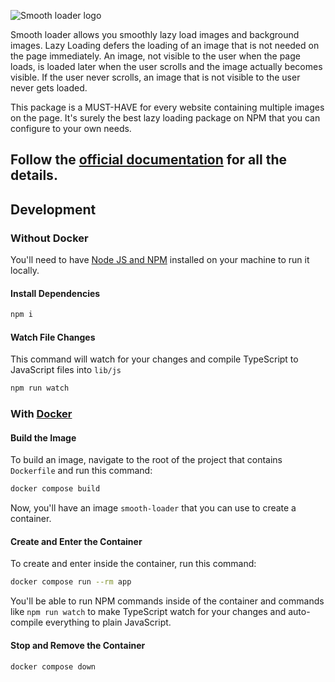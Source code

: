 ![Smooth loader logo](https://smooth-loader.github.io/images/logo.png)

Smooth loader allows you smoothly lazy load images and background images. Lazy Loading defers the loading of an image that is not needed on the page immediately. An image, not visible to the user when the page loads, is loaded later when the user scrolls and the image actually becomes visible. If the user never scrolls, an image that is not visible to the user never gets loaded.

This package is a MUST-HAVE for every website containing multiple images on the page. It's surely the best lazy loading package on NPM that you can configure to your own needs.

## Follow the [official documentation](https://smooth-loader.github.io) for all the details.

## Development
### Without Docker
You'll need to have [Node JS and NPM](https://nodejs.org/en/download) installed on your machine to run it locally.

#### Install Dependencies
```bash
npm i
```

#### Watch File Changes
This command will watch for your changes and compile TypeScript to JavaScript files into `lib/js`
```bash
npm run watch
```

### With [Docker](https://www.docker.com/)
#### Build the Image
To build an image, navigate to the root of the project that contains `Dockerfile` and run this command:
```bash
docker compose build
```

Now, you'll have an image `smooth-loader` that you can use to create a container.

#### Create and Enter the Container
To create and enter inside the container, run this command:
```bash
docker compose run --rm app
```

You'll be able to run NPM commands inside of the container and commands like `npm run watch` to make TypeScript watch for your changes and auto-compile everything to plain JavaScript.

#### Stop and Remove the Container
```bash
docker compose down
```